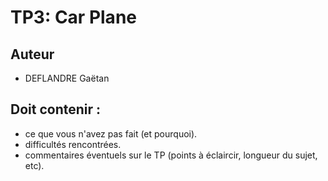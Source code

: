 TP3: Car Plane
==============


## Auteur

 - DEFLANDRE Gaëtan



## Doit contenir :

 - ce que vous n'avez pas fait (et pourquoi).
 - difficultés rencontrées.
 - commentaires éventuels sur le TP (points à éclaircir, longueur du
   sujet, etc).
